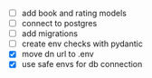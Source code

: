 - [ ] add book and rating models
- [ ] connect to postgres
- [ ] add migrations
- [ ] create env checks with pydantic
- [x] move dn url to .env
- [x] use safe envs for db connection
